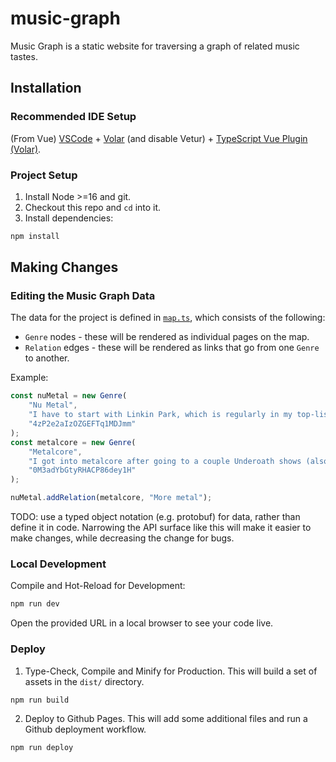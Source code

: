 # music-graph

Music Graph is a static website for traversing a graph of related music tastes.

## Installation

### Recommended IDE Setup

(From Vue) [VSCode](https://code.visualstudio.com/) + [Volar](https://marketplace.visualstudio.com/items?itemName=Vue.volar) (and disable Vetur) + [TypeScript Vue Plugin (Volar)](https://marketplace.visualstudio.com/items?itemName=Vue.vscode-typescript-vue-plugin).

### Project Setup

1. Install Node >=16 and git.
2. Checkout this repo and `cd` into it.
3. Install dependencies:

```sh
npm install
```

## Making Changes

### Editing the Music Graph Data

The data for the project is defined in [`map.ts`](https://github.com/rec-soft/music-graph/blob/main/src/map.ts), which consists of the following:

* `Genre` nodes - these will be rendered as individual pages on the map.
* `Relation` edges - these will be rendered as links that go from one `Genre` to another.

Example:

```ts
const nuMetal = new Genre(
    "Nu Metal",
    "I have to start with Linkin Park, which is regularly in my top-listened tracks every year. Particular big love for the Reanimation remix album, which leans more towards the electronic stuff. Nothing else has come out like it.",
    "4zP2e2aIzOZGEFTq1MDJmm"
);
const metalcore = new Genre(
    "Metalcore",
    "I got into metalcore after going to a couple Underoath shows (also featuring BMTH). High energy and delightfully angsty.",
    "0M3adYbGtyRHACP86dey1H"
);

nuMetal.addRelation(metalcore, "More metal");
```

TODO: use a typed object notation (e.g. protobuf) for data, rather than define it in code. Narrowing the API surface like this will make it easier to make changes, while decreasing the change for bugs.

### Local Development

Compile and Hot-Reload for Development:

```sh
npm run dev
```

Open the provided URL in a local browser to see your code live.

### Deploy

1. Type-Check, Compile and Minify for Production. This will build a set of assets in the `dist/` directory.

```sh
npm run build
```

2. Deploy to Github Pages. This will add some additional files and run a Github deployment workflow.

```sh
npm run deploy
```
